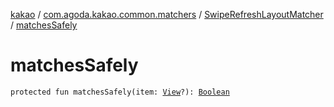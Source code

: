 [kakao](../../index.md) / [com.agoda.kakao.common.matchers](../index.md) / [SwipeRefreshLayoutMatcher](index.md) / [matchesSafely](./matches-safely.md)

# matchesSafely

`protected fun matchesSafely(item: `[`View`](https://developer.android.com/reference/android/view/View.html)`?): `[`Boolean`](https://kotlinlang.org/api/latest/jvm/stdlib/kotlin/-boolean/index.html)